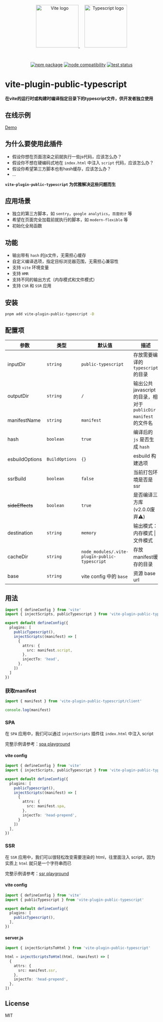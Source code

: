 
<p align="center">
  <a href="https://vitejs.dev" style="margin-right: 16px;" target="_blank" rel="noopener noreferrer">
    <img width="140" src="https://vitejs.dev/logo.svg" alt="Vite logo">
  </a>
  <a href="https://www.typescriptlang.org/" target="_blank" rel="noopener noreferrer">
    <img width="140" src="https://upload.wikimedia.org/wikipedia/commons/4/4c/Typescript_logo_2020.svg" alt="Typescript logo">
  </a>
</p>
<br/>
<p align="center">
  <a href="https://npmjs.com/package/vite-plugin-public-typescript"><img src="https://img.shields.io/npm/v/vite-plugin-public-typescript.svg" alt="npm package"></a>
  <a href="https://nodejs.org/en/about/releases/"><img src="https://img.shields.io/node/v/vite-plugin-public-typescript.svg" alt="node compatibility"></a>
  <a href="https://github.com/vite-plugin-public-typescript/actions/workflows/test.yml"><img src="https://github.com/vite-plugin-public-typescript/actions/workflows/test.yml/badge.svg?branch=master" alt="test status"></a>
</p>

# vite-plugin-public-typescript


**在vite的运行时或构建时编译指定目录下的typescript文件，供开发者独立使用**

## 在线示例
[Demo](https://hemengke1997.github.io/vite-plugin-public-typescript/)

## 为什么要使用此插件

- 假设你想在页面渲染之前就执行一些js代码，应该怎么办？
- 假设你不想在硬编码式地在 `index.html` 中注入 `script` 代码，应该怎么办？
- 假设你希望第三方脚本也有hash缓存，应该怎么办？
- ...

**`vite-plugin-public-typescript` 为优雅解决这些问题而生**

## 应用场景

- 独立的第三方脚本，如 `sentry`，`google analytics`，`百度统计` 等
- 希望在页面完全加载前就执行的脚本，如 `modern-flexible` 等
- 初始化全局函数

## 功能

- 输出带有 `hash` 的js文件，无需担心缓存
- 自定义编译选项，指定目标浏览器范围，无需担心兼容性
- 支持 `vite` 环境变量
- 支持 `HMR`
- 支持不同的输出方式（内存模式和文件模式）
- 支持 `CSR` 和 `SSR` 应用


## 安装

```bash
pnpm add vite-plugin-public-typescript -D
```

## 配置项

| 参数            | 类型           | 默认值                                        | 描述                                           |
| --------------- | -------------- | --------------------------------------------- | ---------------------------------------------- |
| inputDir        | `string`       | `public-typescript`                           | 存放需要编译的 `typescript` 的目录             |
| outputDir       | `string`       | `/`                                           | 输出公共 javascript 的目录，相对于 `publicDir` |
| manifestName    | `string`       | `manifest`                                    | `manifest` 的文件名                            |
| hash            | `boolean`      | `true`                                        | 编译后的 `js` 是否生成 `hash `                 |
| esbuildOptions  | `BuildOptions` | `{}`                                          | esbuild 构建选项                               |
| ssrBuild        | `boolean`      | `false`                                       | 当前打包环境是否是 ssr                         |
| ~~sideEffects~~ | `boolean`      | `true`                                        | 是否编译三方库(v2.0.0废弃⚠️)                    |
| destination     | `string`       | `memory`                                      | 输出模式：内存模式 \| 文件模式                 |
| cacheDir        | `string`       | `node_modules/.vite-plugin-public-typescript` | 存放manifest缓存的目录                         |
| base            | `string`       | vite config 中的 `base`                       | 资源 base url                                  |




## 用法

```ts
import { defineConfig } from 'vite'
import { injectScripts, publicTypescript } from 'vite-plugin-public-typescript'

export default defineConfig({
  plugins: [
    publicTypescript(),
    injectScripts((manifest) => [
      {
        attrs: {
          src: manifest.script,
        },
        injectTo: 'head',
      },
    ])
  ]
})
```

### 获取manifest

```ts
import { manifest } from 'vite-plugin-public-typescript/client'

console.log(manifest)
```


### SPA

在 `SPA` 应用中，我们可以通过 `injectScripts` 插件往 `index.html` 中注入 script

完整示例请参考：[spa playground](./playground/spa/vite.config.ts)

#### vite config

```ts
import { defineConfig } from 'vite'
import { injectScripts, publicTypescript } from 'vite-plugin-public-typescript'

export default defineConfig({
  plugins: [
    publicTypescript(),
    injectScripts((manifest) => [
      {
        attrs: {
          src: manifest.spa,
        },
        injectTo: 'head-prepend',
      }
    ])
  ],
})
```

### SSR

在 `SSR` 应用中，我们可以很轻松改变需要渲染的 html，往里面注入 script，因为实质上 `html` 就只是一个字符串而已

完整示例请参考：[ssr playground](./playground/ssr/index.html)

#### vite config

```ts
import { defineConfig } from 'vite'
import { publicTypescript } from 'vite-plugin-public-typescript'

export default defineConfig({
  plugins: [
    publicTypescript(),
  ],
})
```

#### server.js

```ts
import { injectScriptsToHtml } from 'vite-plugin-public-typescript'

html = injectScriptsToHtml(html, (manifest) => [
  {
    attrs: {
      src: manifest.ssr,
    },
    injectTo: 'head-prepend',
  },
])
```


## License

MIT

[npm-img]: https://img.shields.io/npm/v/vite-plugin-public-typescript.svg

